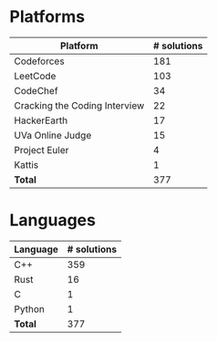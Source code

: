 # Platforms
Platform | # solutions
-------- | -----------
Codeforces | 181
LeetCode | 103
CodeChef | 34
Cracking the Coding Interview | 22
HackerEarth | 17
UVa Online Judge | 15
Project Euler | 4
Kattis | 1
**Total** | 377

# Languages
Language | # solutions
-------- | -----------
C++ | 359
Rust | 16
C | 1
Python | 1
**Total** | 377

